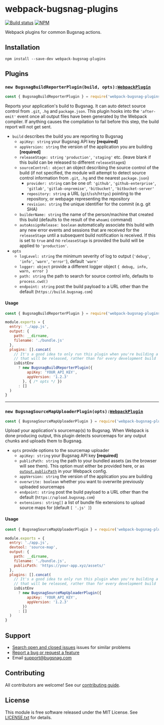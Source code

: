 # webpack-bugsnag-plugins
[![Build status](https://travis-ci.org/bugsnag/webpack-bugsnag-plugins.svg?branch=master)](https://travis-ci.org/bugsnag/webpack-bugsnag-plugins)
[![NPM](https://img.shields.io/npm/v/webpack-bugsnag-plugins.svg)](https://npmjs.org/package/webpack-bugsnag-plugins)

Webpack plugins for common Bugsnag actions.

## Installation

```
npm install --save-dev webpack-bugsnag-plugins
```

## Plugins

### `new BugsnagBuildReporterPlugin(build, opts):`[`WebpackPlugin`](https://webpack.js.org/concepts/plugins/)

```js
const { BugsnagBuildReporterPlugin } = require('webpack-bugsnag-plugins')
```

Reports your application's build to Bugsnag. It can auto detect source control from `.git`, `.hg` and `package.json`.
This plugin hooks into the `'after-emit'` event once all output files have been generated by the Webpack compiler. If anything causes the compilation to fail before this step, the build report will not get sent.

- `build` describes the build you are reporting to Bugsnag
  - `apiKey: string` your Bugsnag API key __[required]__
  - `appVersion: string` the version of the application you are building __[required]__
  - `releaseStage: string` `'production'`, `'staging'` etc. (leave blank if this build can be released to different `releaseStage`s)
  - `sourceControl: object` an object describing the source control of the build (if not specified, the module will attempt to detect source control information from `.git`, `.hg` and the nearest `package.json`)
    - `provider: string` can be one of: `'github'`, `'github-enterprise'`, `'gitlab'`, `'gitlab-onpremise'`, `'bitbucket'`, `'bitbucket-server'`
    - `repository: string` a URL (`git`/`ssh`/`https`) pointing to the repository, or webpage representing the repository
    - `revision: string` the unique identifier for the commit (e.g. git SHA)
  - `builderName: string` the name of the person/machine that created this build (defaults to the result of the `whoami` command)
  - `autoAssignRelease: boolean` automatically associate this build with any new error events and sessions that are received for the `releaseStage` until a subsequent build notification is received. If this is set to `true` and no `releaseStage` is provided the build will be applied to `'production'`.
- `opts`
  - `logLevel: string` the minimum severity of log to output (`'debug'`, `'info'`, `'warn'`, `'error'`), default `'warn'`
  - `logger: object` provide a different logger object `{ debug, info, warn, error }`
  - `path: string` the path to search for source control info, defaults to `process.cwd()`
  - `endpoint: string` post the build payload to a URL other than the default (`https://build.bugsnag.com`)

#### Usage

```js
const { BugsnagBuildReporterPlugin } = require('webpack-bugsnag-plugins')

module.exports = {
  entry: './app.js',
  output: {
    path: __dirname,
    filename: './bundle.js'
  },
  plugins: [].concat(
    // It's a good idea to only run this plugin when you're building a bundle
    // that will be released, rather than for every development build
    isDistEnv
      ? new BugsnagBuildReporterPlugin({
          apiKey: 'YOUR_API_KEY',
          appVersion: '1.2.3'
        }, { /* opts */ })
      : []
  )
}
```

---

### `new BugsnagSourceMapUploaderPlugin(opts):`[`WebpackPlugin`](https://webpack.js.org/concepts/plugins/)

```js
const { BugsnagSourceMapUploaderPlugin } = require('webpack-bugsnag-plugins')
```

Upload your application's sourcemap(s) to Bugsnag. When Webpack is done producing output, this plugin detects sourcemaps for any output chunks and uploads them to Bugsnag.

- `opts` provide options to the sourcemap uploader
  - `apiKey: string` your Bugsnag API key __[required]__
  - `publicPath: string` the path to your bundled assets (as the browser will see them). This option must either be provided here, or as [`output.publicPath`](https://webpack.js.org/configuration/output/#output-publicpath) in your Webpack config.
  - `appVersion: string` the version of the application you are building
  - `overwrite: boolean` whether you want to overwrite previously uploaded sourcemaps
  - `endpoint: string` post the build payload to a URL other than the default (`https://upload.bugsnag.com`)
  - `extensions: string[]` a list of bundle file extensions to upload source maps for (default `[ '.js' ]`)

#### Usage

```js
const { BugsnagSourceMapUploaderPlugin } = require('webpack-bugsnag-plugins')

module.exports = {
  entry: './app.js',
  devtool: 'source-map',
  output: {
    path: __dirname,
    filename: './bundle.js',
    publicPath: 'https://your-app.xyz/assets/'
  },
  plugins: [].concat(
    // It's a good idea to only run this plugin when you're building a bundle
    // that will be released, rather than for every development build
    isDistEnv
      ? new BugsnagSourceMapUploaderPlugin({
          apiKey: 'YOUR_API_KEY',
          appVersion: '1.2.3'
        })
      : []
  )
}
```

## Support

- [Search open and closed issues](https://github.com/bugsnag/webpack-bugsnag-plugins/issues?q=is%3Aissue) issues for similar problems
- [Report a bug or request a feature](https://github.com/bugsnag/webpack-bugsnag-plugins/issues/new)
- Email [support@bugsnag.com](mailto:support@bugsnag.com)

## Contributing

All contributors are welcome! See our [contributing guide](CONTRIBUTING.md).

## License

This module is free software released under the MIT License. See [LICENSE.txt](LICENSE.txt) for details.
